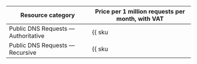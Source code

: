 | Resource category | Price per 1 million requests per month, with VAT |
| --- | --- |
| Public DNS Requests — Authoritative | {{ sku|RUB|dns.requests.public.authoritative.v1|string }} |
| Public DNS Requests — Recursive  | {{ sku|RUB|dns.requests.public.recursive.v1|pricingRate.1|string }} |

